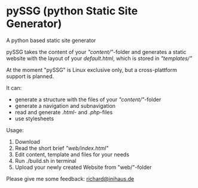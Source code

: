 # pySSG (python Static Site Generator)
A python based static site generator

pySSG takes the content of your *"content/"*-folder and generates a static website with the layout of your *default.html*, which is stored in *"templates/"*

At the moment "pySSG" is Linux exclusive only, but a cross-plattform support is planned.

It can:
* generate a structure with the files of your *"content/"*-folder
* generate a navigation and subnavigation
* read and generate *.html*- and *.php*-files
* use stylesheets

Usage:
 1. Download
 2. Read the short brief *"web/index.html"*
 3. Edit content, template and files for your needs
 4. Run ./build.sh in terminal
 5. Upload your newly created Website from "web/"-folder


Please give me some feedback: [richard@inihaus.de](mailto:richard@inihaus.de)
